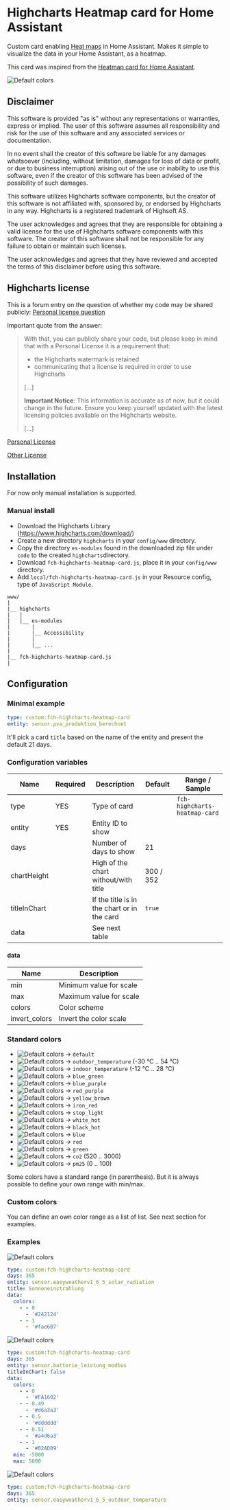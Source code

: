 # Highcharts Heatmap card for Home Assistant

Custom card enabling [Heat maps](https://en.wikipedia.org/wiki/Heat_map) in Home Assistant. Makes it simple to visualize the data in your Home Assistant, as a heatmap.

This card was inspired from the [Heatmap card for Home Assistant](https://github.com/kandsten/ha-heatmap-card/tree/main).

<img alt="Default colors" src="images/dashboard.png">

## Disclaimer
This software is provided "as is" without any representations or warranties, express or implied. The user of this software assumes all responsibility and risk for the use of this software and any associated services or documentation.

In no event shall the creator of this software be liable for any damages whatsoever (including, without limitation, damages for loss of data or profit, or due to business interruption) arising out of the use or inability to use this software, even if the creator of this software has been advised of the possibility of such damages.

This software utilizes Highcharts software components, but the creator of this software is not affiliated with, sponsored by, or endorsed by Highcharts in any way. Highcharts is a registered trademark of Highsoft AS.

The user acknowledges and agrees that they are responsible for obtaining a valid license for the use of Highcharts software components with this software. The creator of this software shall not be responsible for any failure to obtain or maintain such licenses.

The user acknowledges and agrees that they have reviewed and accepted the terms of this disclaimer before using this software.

## Highcharts license
This is a forum entry on the question of whether my code may be shared publicly: [Personal license question](https://www.highcharts.com/forum/viewtopic.php?p=192077)

Important quote from the answer:
> With that, you can publicly share your code, but please keep in mind that with a Personal License it is a requirement that:
> - the Highcharts watermark is retained
> - communicating that a license is required in order to use Highcharts
>
> [...]
>
> **Important Notice**: This information is accurate as of now, but it could change in the future. Ensure you keep yourself updated with the latest licensing policies available on the Highcharts website.
>
> [...]


[Personal License](https://shop.highcharts.com/contact/personal)

[Other License](https://shop.highcharts.com/)


## Installation
For now only manual installation is supported.

### Manual install
* Download the Highcharts Library (https://www.highcharts.com/download/)
* Create a new directory `highcharts` in your `config/www` directory.
* Copy the directory `es-modules` found in the downloaded zip file under `code` to the created `highcharts`directory.
* Download `fch-highcharts-heatmap-card.js`, place it in your `config/www` directory.
* Add `local/fch-highcharts-heatmap-card.js` in your Resource config, type of `JavaScript Module`.
   
```
www/
|
|__ highcharts
|   |
|   |__ es-modules
|       |
|       |__ Accessibility
|       |
|       |__ ...
|
|__ fch-highcharts-heatmap-card.js
|
```

## Configuration
### Minimal example
``` YAML
type: custom:fch-highcharts-heatmap-card
entity: sensor.pva_produktion_berechnet
```
It'll pick a card `title` based on the name of the entity and present the default 21 days.

### Configuration variables
| Name     | Required | Description | Default | Range / Sample |
| -------- | -------- | ----------- | ------- | ----- |
| type     | YES      | Type of card |  | `fch-highcharts-heatmap-card`
| entity   | YES      | Entity ID to show | | |
| days     |          | Number of days to show | 21 |  |
| chartHeight |          | High of the chart without/with title | 300 / 352 |  |
| titleInChart | | If the title is in the chart or in the card | `true` | |
| data |  | See next table | | |

#### data
| Name     | Description |
| -------- | -------- |
| min      | Minimum value for scale |
| max      | Maximum value for scale |
| colors   | Color scheme            |
| invert_colors | Invert the color scale |

### Standard colors
* <img alt="Default colors" src="images/colors_default.png"> &rarr; `default`
* <img alt="Default colors" src="images/colors_outdoor.png"> &rarr; `outdoor_temperature` (-30 °C .. 54 °C)
* <img alt="Default colors" src="images/colors_indoor.png"> &rarr; `indoor_temperature` (-12 °C .. 28 °C)
* <img alt="Default colors" src="images/colors_blue_green.png"> &rarr; `blue_green`
* <img alt="Default colors" src="images/colors_blue_purple.png"> &rarr; `blue_purple`
* <img alt="Default colors" src="images/colors_red_purple.png"> &rarr; `red_purple`
* <img alt="Default colors" src="images/colors_yellow_brown.png"> &rarr; `yellow_brown`
* <img alt="Default colors" src="images/colors_iron_red.png"> &rarr; `iron_red`
* <img alt="Default colors" src="images/colors_stop_light.png"> &rarr; `stop_light`
* <img alt="Default colors" src="images/colors_white_hot.png"> &rarr; `white_hot`
* <img alt="Default colors" src="images/colors_black_hot.png"> &rarr; `black_hot`
* <img alt="Default colors" src="images/colors_blue.png"> &rarr; `blue`
* <img alt="Default colors" src="images/colors_red.png"> &rarr; `red`
* <img alt="Default colors" src="images/colors_green.png"> &rarr; `green`
* <img alt="Default colors" src="images/colors_co2.png"> &rarr; `co2` (520 .. 3000)
* <img alt="Default colors" src="images/colors_pm25.png"> &rarr; `pm25` (0 .. 100)

Some colors have a standard range (in parenthesis). But it is always possible to define your own range with min/max.

### Custom colors
You can define an own color range as a list of list. See next section for examples.

### Examples
<img alt="Default colors" src="images/sun.png">

``` YAML
type: custom:fch-highcharts-heatmap-card
days: 365
entity: sensor.easyweatherv1_6_5_solar_radiation
title: Sonneneinstrahlung
data:
  colors:
    - - 0
      - '#242124'
    - - 1
      - '#fae607'
```


<img alt="Default colors" src="images/battery_power.png">

``` YAML
type: custom:fch-highcharts-heatmap-card
days: 365
entity: sensor.batterie_leistung_modbus
titleInChart: false
data:
  colors:
    - - 0
      - '#FA1602'
    - - 0.49
      - '#d6a3a3'
    - - 0.5
      - '#dddddd'
    - - 0.51
      - '#a4d6a3'
    - - 1
      - '#02AD09'
  min: -5000
  max: 5000
```


<img alt="Default colors" src="images/temp_default.png">

``` YAML
type: custom:fch-highcharts-heatmap-card
days: 365
entity: sensor.easyweatherv1_6_5_outdoor_temperature
```
